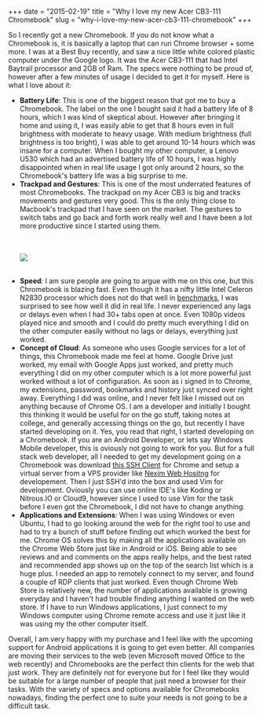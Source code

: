 +++
date = "2015-02-19"
title = "Why I love my new Acer CB3-111 Chromebook"
slug = "why-i-love-my-new-acer-cb3-111-chromebook"
+++

<p>So I recently got a new Chromebook. If you do not know what a Chromebook is, it is basically a laptop that can run Chrome browser + some more. I was at a Best Buy recently, and saw a nice little white colored plastic computer under the Google logo. It was the Acer CB3-111 that had Intel Baytrail processor and 2GB of Ram. The specs were nothing to be proud of, however after a few minutes of usage I decided to get it for myself. Here is what I love about it:</p>
<ul>
<li><b>Battery Life</b>: This is one of the biggest reason that got me to buy a Chromebook. The label on the one I bought said it had a battery life of 8 hours, which I was kind of skeptical about. However after bringing it home and using it, I was easily able to get that 8 hours even in full brightness with moderate to heavy usage. With medium brightness (full brightness is too bright), I was able to get around 10-14 hours which was insane for a computer. When I bought my other computer, a Lenovo U530 which had an advertised battery life of 10 hours, I was highly disappointed when in real life usage I got only around 2 hours, so the Chromebook's battery life was a big surprise to me.</li>
<li><strong>Trackpad and Gestures</strong>: This is one of the most underrated features of most Chromebooks. The trackpad on my Acer CB3 is big and tracks movements and gestures very good. This is the only thing close to Macbook's trackpad that I have seen on the market. The gestures to switch tabs and go back and forth work really well and I have been a lot more productive since I started using them.

<br><br>
<img src="/blog/img/acer.jpg"/>
<br><br>

</li>
<li><strong>Speed</strong>: I am sure people are going to argue with me on this one, but this Chromebook is blazing fast. Even though it has a nifty little Intel Celeron N2830 processor which does not do that well in <a href="http://www.cpubenchmark.net/cpu.php?cpu=Intel+Celeron+N2830+%40+2.16GHz" target="_blank">benchmarks</a>, I was surprised to see how well it did in real life. I never experienced any lags or delays even when I had 30+ tabs open at once. Even 1080p videos played nice and smooth and I could do pretty much everything I did on the other computer easily without no lags or delays, everything just worked.</li>
<li><strong>Concept of Cloud</strong>: As someone who uses Google services for a lot of things, this Chromebook made me feel at home. Google Drive just worked, my email with Google Apps just worked, and pretty much everything I did on my other computer which is a lot more powerful just worked without a lot of configuration. As soon as i signed in to Chrome, my extensions, password, bookmarks and history just synced over right away. Everything I did was online, and I never felt like I missed out on anything because of Chrome OS. I am a developer and initially I bought this thinking it would be useful for on the go stuff, taking notes at college, and generally accessing things on the go, but recently I have started developing on it. Yes, you read that right, I started developing on a Chromebook. If you are an Android Developer, or lets say Windows Mobile developer, this is oviously not going to work for you. But for a full stack web developer, all I needed to get my development going on a Chromebook was download <a href="https://chrome.google.com/webstore/detail/secure-shell/pnhechapfaindjhompbnflcldabbghjo?hl=en" target="_blank">this SSH Client</a> for Chrome and setup a virtual server from a VPS provider like <a href="https://neximweb.com/" target="_blank">Nexim Web Hositng</a> for developement. Then I just SSH'd into the box and used Vim for development. Oviously you can use online IDE's like Koding or Nitrous.IO or Cloud9, however since I used to use Vim for the task before I even got the Chromebook, I did not have to change anything.</li>
<li><b>Applications and Extensions</b>: When I was using Windows or even Ubuntu, I had to go looking around the web for the right tool to use and had to try a bunch of stuff before finding out which worked the best for me. Chrome OS solves this by making all the applications available on the Chrome Web Store just like in Android or iOS. Being able to see reviews and and comments on the apps really helps, and the best rated and recommended app shows up on the top of the search list which is a huge plus. I needed an app to remotely connect to my server, and found a couple of RDP clients that just worked. Even though Chrome Web Store is relatively new, the number of applications available is growing everyday and I haven't had trouble finding anything I wanted on the web store. If I have to run Windows applications, I just connect to my Windows computer using Chrome remote access and use it just like it was using my the other computer itself.</li>
</ul>
<p>Overall, I am very happy with my purchase and I feel like with the upcoming support for Android applications it is going to get even better. All companies are moving their services to the web (even Microsoft moved Office to the web recently) and Chromebooks are the perfect thin clients for the web that just work. They are definitely not for everyone but for I feel like they would be suitable for a large number of people that just need a browser for their tasks. With the variety of specs and options available for Chromebooks nowadays, finding the perfect one to suite your needs is not going to be a difficult task.</p>
